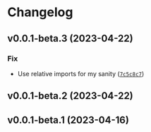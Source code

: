 # Changelog

<!--next-version-placeholder-->

## v0.0.1-beta.3 (2023-04-22)
### Fix
* Use relative imports for my sanity ([`7c5c8c7`](https://github.com/johnnygreco/lmao/commit/7c5c8c7a759ef3b281ccec97b663a149aaf59846))

## v0.0.1-beta.2 (2023-04-22)


## v0.0.1-beta.1 (2023-04-16)

